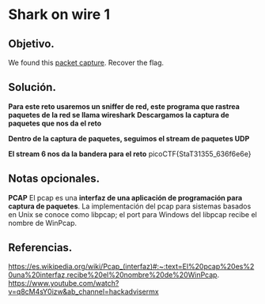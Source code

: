 # Shark on wire 1

## Objetivo.

We found this [packet capture](https://jupiter.challenges.picoctf.org/static/483e50268fe7e015c49caf51a69063d0/capture.pcap). Recover the flag.

## Solución.

**Para este reto usaremos un sniffer de red, este programa que rastrea paquetes de la red se llama wireshark**
**Descargamos la captura de paquetes que nos da el reto**

**Dentro de la captura de paquetes, seguimos el stream de paquetes UDP**

**El stream 6 nos da la bandera para el reto**
picoCTF{StaT31355_636f6e6e}

## Notas opcionales.

**PCAP**
El pcap es una **interfaz de una aplicación de programación para captura de paquetes**. La implementación del pcap para sistemas basados en Unix se conoce como libpcap; el port para Windows del libpcap recibe el nombre de WinPcap.

## Referencias.

https://es.wikipedia.org/wiki/Pcap_(interfaz)#:~:text=El%20pcap%20es%20una%20interfaz,recibe%20el%20nombre%20de%20WinPcap.
https://www.youtube.com/watch?v=q8cM4sY0izw&ab_channel=hackadvisermx
